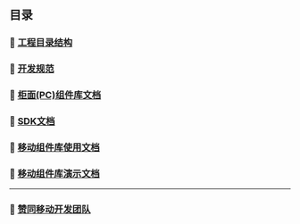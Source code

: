 ## 目录

### 📔 [工程目录结构](https://github.com/AFEXTeam/AFEXTeam.github.io/wiki/%E5%B7%A5%E7%A8%8B%E7%9B%AE%E5%BD%95%E7%BB%93%E6%9E%84)

### 📝 [开发规范](https://github.com/AFEXTeam/AFEXTeam.github.io/wiki/%E5%89%8D%E7%AB%AF%E5%BC%80%E5%8F%91%E8%A7%84%E8%8C%83)

### 🔧 [柜面(PC)组件库文档](https://afexteam.github.io/aui-web-docs/)

### 📁 [SDK文档](https://afexteam.github.io/sdk-docs/index.html)

###  📲 [移动组件库使用文档](https://afexteam.github.io/aui-m-docs/index.html)

###  📱 [移动组件库演示文档](https://afexteam.github.io/aui-m-demo/)

***

### 👥 [赞同移动开发团队](https://amapteam.github.io/)
